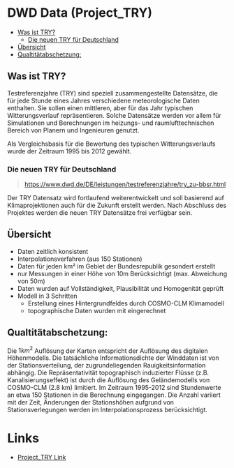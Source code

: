 # DWD Data (Project_TRY) <!-- omit in toc -->

- [Was ist TRY?](#was-ist-try)
  - [Die neuen TRY für Deutschland](#die-neuen-try-für-deutschland)
- [Übersicht](#übersicht)
- [Qualtitätabschetzung:](#qualtitätabschetzung)

## Was ist TRY? 
Testreferenzjahre (TRY) sind speziell zusammengestellte Datensätze, die für jede Stunde eines Jahres verschiedene meteorologische Daten enthalten. Sie sollen einen mittleren, aber für das Jahr typischen Witterungsverlauf repräsentieren. Solche Datensätze werden vor allem für Simulationen und Berechnungen im heizungs- und raumlufttechnischen Bereich von Planern und Ingenieuren genutzt.

Als Vergleichsbasis für die Bewertung des typischen Witterungsverlaufs wurde der Zeitraum 1995 bis 2012 gewählt. 

### Die neuen TRY für Deutschland 
> https://www.dwd.de/DE/leistungen/testreferenzjahre/try_zu-bbsr.html

Der TRY Datensatz wird fortlaufend weiterentwickelt und soll basierend auf Klimaprojektionen auch  für die Zukunft erstellt werden. Nach Abschluss des Projektes werden die neuen TRY Datensätze frei verfügbar sein.

## Übersicht
- Daten zeitlich konsistent 
- Interpolationsverfahren (aus 150 Stationen)
- Daten für jeden km² im Gebiet der Bundesrepublik gesondert erstellt
- nur Messungen in einer Höhe von 10m Berücksichtigt (max. Abweichung von 50m)
- Daten wurden auf Vollständigkeit, Plausibilität und Homogenität geprüft 
- Modell in 3 Schritten 
  - Erstellung eines Hintergrundfeldes durch COSMO-CLM Klimamodell
  - topographische Daten wurden mit eingerechnet 


## Qualtitätabschetzung: 
Die $1 km^2$ Auflösung der Karten entspricht der Auflösung des digitalen Höhenmodells. Die tatsächliche Informationsdichte der Winddaten ist von der Stationsverteilung, der zugrundeliegenden Rauigkeitsinformation abhängig. Die Repräsentativität topographisch induzierter Flüsse (z.B. Kanalisierungseffekt) ist durch die Auflösung des Geländemodells von COSMO-CLM (2.8 km) limitiert. Im Zeitraum 1995-2012 sind Stundenwerte an etwa 150 Stationen in die Berechnung eingegangen. Die Anzahl variiert mit der Zeit, Änderungen der Stationshöhen aufgrund von Stationsverlegungen werden im Interpolationsprozess berücksichtigt.

# Links 
- [Project_TRY Link](https://opendata.dwd.de/climate_environment/CDC/grids_germany/hourly/Project_TRY/)

